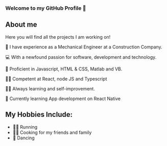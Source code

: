 ### Welcome to my GitHub Profile 👋

## About me

Here you will find all the projects I am working on!

🦺 I have experience as a Mechanical Engineer at a Construction Company.

💻 With a newfound passion for software, development and technology.

🤖 Proficient in Javascript, HTML & CSS, Matlab and VB.

🧑‍💻 Competent at React, node JS and Typescript

🧑‍🎓 Always learning and self-improvement.

📱 Currently learning App development on React Native

## My Hobbies Include:

- 🏃‍♂️ Running
- 🧑‍🍳 Cooking for my friends and family
- 🕺 Dancing
